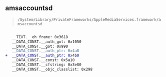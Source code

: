 ## amsaccountsd

> `/System/Library/PrivateFrameworks/AppleMediaServices.framework/amsaccountsd`

```diff

   __TEXT.__eh_frame: 0x3618
   __DATA_CONST.__auth_got: 0x1050
   __DATA_CONST.__got: 0x990
-  __DATA_CONST.__auth_ptr: 0x4a8
+  __DATA_CONST.__auth_ptr: 0x4b0
   __DATA_CONST.__const: 0x5a10
   __DATA_CONST.__cfstring: 0x3e80
   __DATA_CONST.__objc_classlist: 0x298

```
